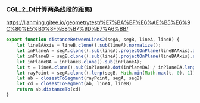 
### CGL_2_D(计算两条线段的距离)
https://lianming.gitee.io/geometrytest/%E7%BA%BF%E6%AE%B5%E6%9C%80%E5%B0%8F%E8%B7%9D%E7%A6%BB/

```js
export function distanceBetweenLines2(segA, segB, lineA, lineB) {
    let lineBAAxis = lineB.clone().sub(lineA).normalize();
    let inPlaneA = segA.clone().sub(lineA).projectOnPlane(lineBAAxis).add(lineA);
    let inPlaneB = segB.clone().sub(lineA).projectOnPlane(lineBAAxis).add(lineA);
    let inPlaneBA = inPlaneB.clone().sub(inPlaneA);
    let t = lineA.clone().sub(inPlaneA).dot(inPlaneBA) / inPlaneBA.lengthSq();
    let rayPoint = segA.clone().lerp(segB, Math.min(Math.max(t, 0), 1));
    let ab = closestToSegment(rayPoint, segA, segB)
    let cd = closestToSegment(ab, lineA, lineB)
    return ab.distanceTo(cd)
}
```
